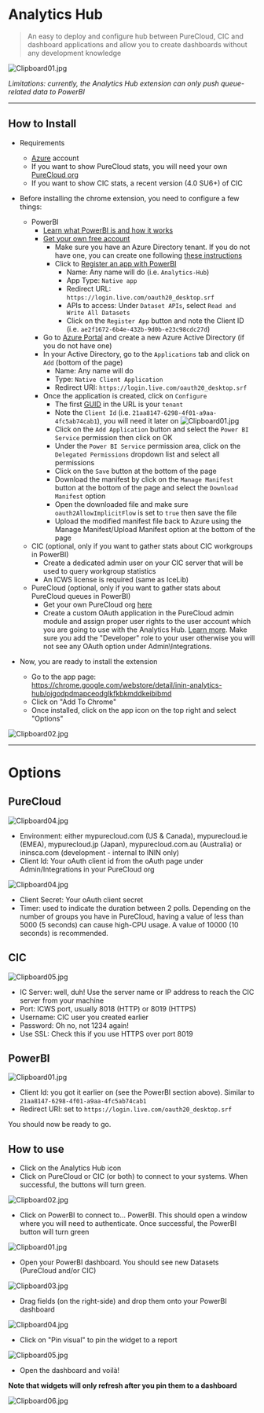 Analytics Hub
=============

>An easy to deploy and configure hub between PureCloud, CIC and dashboard applications and allow you to create dashboards without any development knowledge

![Clipboard01.jpg](https://bitbucket.org/repo/6pxRex/images/2536503936-Clipboard01.jpg)

*Limitations: currently, the Analytics Hub extension can only push queue-related data to PowerBI*
___

How to Install
--------------

* Requirements
    * [Azure](https://azure.microsoft.com/en-us/) account
    * If you want to show PureCloud stats, you will need your own [PureCloud org](https://mypurecloud.com)
    * If you want to show CIC stats, a recent version (4.0 SU6+) of CIC

* Before installing the chrome extension, you need to configure a few things:
    * PowerBI
        * [Learn what PowerBI is and how it works](https://powerbi.microsoft.com/en-us/tour/)
        * [Get your own free account](https://app.powerbi.com/signupredirect?pbi_source=web)
            * Make sure you have an Azure Directory tenant. If you do not have one, you can create one following [these instructions](https://powerbi.microsoft.com/en-us/documentation/powerbi-developer-create-an-azure-active-directory-tenant/)
            * Click to [Register an app with PowerBI](https://powerbi.microsoft.com/en-us/documentation/powerbi-developer-walkthrough-push-data-register-app-with-azure-ad/)
                * Name: Any name will do (i.e. `Analytics-Hub`)
                * App Type: `Native app`
                * Redirect URL: `https://login.live.com/oauth20_desktop.srf`
                * APIs to access: Under `Dataset APIs`, select `Read and Write All Datasets`
                * Click on the `Register App` button and note the Client ID (i.e. `ae2f1672-6b4e-432b-9d0b-e23c98cdc27d`)
        * Go to [Azure Portal](https://manage.windowsazure.com/) and create a new Azure Active Directory (if you do not have one)
        * In your Active Directory, go to the `Applications` tab and click on `Add` (bottom of the page)
            * Name: Any name will do
            * Type: `Native Client Application`
            * Redirect URI: `https://login.live.com/oauth20_desktop.srf`
        * Once the application is created, click on `Configure`
            * The first [GUID](https://en.wikipedia.org/wiki/Globally_unique_identifier) in the URL is your `tenant`
            * Note the `Client Id` (i.e. `21aa8147-6298-4f01-a9aa-4fc5ab74cab1`), you will need it later on ![Clipboard01.jpg](https://bitbucket.org/repo/6pxRex/images/2259997203-Clipboard01.jpg)
            * Click on the `Add Application` button and select the `Power BI Service` permission then click on OK
            * Under the `Power BI Service` permission area, click on the `Delegated Permissions` dropdown list and select all permissions
            * Click on the `Save` button at the bottom of the page
            * Download the manifest by click on the `Manage Manifest` button at the bottom of the page and select the `Download Manifest` option
            * Open the downloaded file and make sure `oauth2AllowImplicitFlow` is set to `true` then save the file
            * Upload the modified manifest file back to Azure using the Manage Manifest/Upload Manifest option at the bottom of the page
    * CIC (optional, only if you want to gather stats about CIC workgroups in PowerBI)
        * Create a dedicated admin user on your CIC server that will be used to query workgroup statistics
        * An ICWS license is required (same as IceLib)
    * PureCloud (optional, only if you want to gather stats about PureCloud queues in PowerBI)
        * Get your own PureCloud org [here](http://mypurecloud.com/)
        * Create a custom OAuth application in the PureCloud admin module and assign proper user rights to the user account which you are going to use with the Analytics Hub. [Learn more](https://developer.mypurecloud.com/api/rest/authorization/create-oauth-client-id.html). Make sure you add the "Developer" role to your user otherwise you will not see any OAuth option under Admin\Integrations.

* Now, you are ready to install the extension
    * Go to the app page: https://chrome.google.com/webstore/detail/inin-analytics-hub/ojgodpdmapceodglkfkbkmddkeibibmd
    * Click on "Add To Chrome"
    * Once installed, click on the app icon on the top right and select "Options"

![Clipboard02.jpg](https://bitbucket.org/repo/6pxRex/images/2483384794-Clipboard02.jpg)

___

Options
=======

PureCloud
---------

![Clipboard04.jpg](https://bitbucket.org/repo/6pxRex/images/2408008725-Clipboard04.jpg)

* Environment: either mypurecloud.com (US & Canada), mypurecloud.ie (EMEA), mypurecloud.jp (Japan), mypurecloud.com.au (Australia) or ininsca.com (development - internal to ININ only)
* Client Id: Your oAuth client id from the oAuth page under Admin/Integrations in your PureCloud org

![Clipboard04.jpg](https://bitbucket.org/repo/6pxRex/images/2283939741-Clipboard04.jpg)

* Client Secret: Your oAuth client secret
* Timer: used to indicate the duration between 2 polls. Depending on the number of groups you have in PureCloud, having a value of less than 5000 (5 seconds) can cause high-CPU usage. A value of 10000 (10 seconds) is recommended.

CIC
---

![Clipboard05.jpg](https://bitbucket.org/repo/6pxRex/images/1538808235-Clipboard05.jpg)

* IC Server: well, duh! Use the server name or IP address to reach the CIC server from your machine
* Port: ICWS port, usually 8018 (HTTP) or 8019 (HTTPS)
* Username: CIC user you created earlier
* Password: Oh no, not 1234 again!
* Use SSL: Check this if you use HTTPS over port 8019

PowerBI
-------

![Clipboard01.jpg](https://bitbucket.org/repo/6pxRex/images/3944109761-Clipboard01.jpg)

* Client Id: you got it earlier on (see the PowerBI section above). Similar to `21aa8147-6298-4f01-a9aa-4fc5ab74cab1`
* Redirect URI: set to `https://login.live.com/oauth20_desktop.srf`

You should now be ready to go.

## How to use
* Click on the Analytics Hub icon
* Click on PureCloud or CIC (or both) to connect to your systems. When successful, the buttons will turn green.

![Clipboard02.jpg](https://bitbucket.org/repo/6pxRex/images/3681545963-Clipboard02.jpg)

* Click on PowerBI to connect to... PowerBI. This should open a window where you will need to authenticate. Once successful, the PowerBI button will turn green

![Clipboard01.jpg](https://bitbucket.org/repo/6pxRex/images/3917787560-Clipboard01.jpg)

* Open your PowerBI dashboard. You should see new Datasets (PureCloud and/or CIC)

![Clipboard03.jpg](https://bitbucket.org/repo/6pxRex/images/2323723455-Clipboard03.jpg)

* Drag fields (on the right-side) and drop them onto your PowerBI dashboard

![Clipboard04.jpg](https://bitbucket.org/repo/6pxRex/images/2736214574-Clipboard04.jpg)

* Click on "Pin visual" to pin the widget to a report

![Clipboard05.jpg](https://bitbucket.org/repo/6pxRex/images/1555197348-Clipboard05.jpg)

* Open the dashboard and voilà!

**Note that widgets will only refresh after you pin them to a dashboard**

![Clipboard06.jpg](https://bitbucket.org/repo/6pxRex/images/568244831-Clipboard06.jpg)